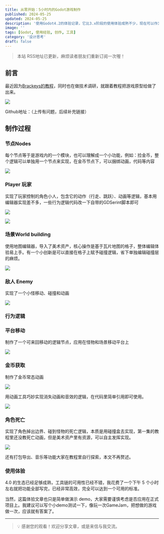 ```yaml
---
title: 从零开始：5小时内的Godot游戏制作
published: 2024-05-25
updated: 2024-05-25
description: '使用Godot4.2的体验记录，它比3.x阶段的使用体验成熟不少，现在可以作为一个创作工具去使用。'
image: ''
tags: [Godot, 使用经验, 创作, 工具]
category: '设计思考'
draft: false
---
```


> 本站 RSS地址已更新，麻烦读者朋友们重新订阅一次喔！

## 前言

最近因为[Brackeys的教程](https://youtu.be/LOhfqjmasi0?si=CJVbxxd2kuC231Ct)，同时也在做技术调研，就跟着教程把游戏原型给做了出来。

![](https://blog-1259751088.cos.ap-shanghai.myqcloud.com/uPic/nyFavE.png)

Github地址：（上传有问题，后续补充链接）

## 制作过程

### 节点Nodes

每个节点等于是游戏内的一个模块，也可以理解成一个小功能，例如：捡金币，整个逻辑可以单独用一个节点来实现，在金币节点下，可以捆绑动画，代码等内容

![](https://blog-1259751088.cos.ap-shanghai.myqcloud.com/uPic/CleanShot%202024-05-24%20at%2023.24.56.png)

### Player 玩家

实现了玩家控制的角色小人，包含它的动作（行走、跳跃）、动画等逻辑，基本用编辑器实现差不多，一些行为逻辑代码改一下自带的GDSerint脚本即可

![](https://blog-1259751088.cos.ap-shanghai.myqcloud.com/uPic/CleanShot%202024-05-24%20at%2023.33.44.png)

![](https://blog-1259751088.cos.ap-shanghai.myqcloud.com/uPic/CleanShot%202024-05-24%20at%2023.34.10.png)

### 场景World building

使用地图编辑器，导入了美术资产，核心操作是基于瓦片地图的格子，整体编辑体验易上手。有一个小创新是可以直接在格子上赋予碰撞逻辑，省下单独编辑碰撞层的麻烦。

![](https://blog-1259751088.cos.ap-shanghai.myqcloud.com/uPic/CleanShot%202024-05-24%20at%2023.31.36.png)

### 敌人 Enemy

实现了一个小怪移动、碰撞和动画

![](https://blog-1259751088.cos.ap-shanghai.myqcloud.com/uPic/CleanShot%202024-05-24%20at%2023.47.45.png)

### 行为逻辑

### 平台移动

制作了一个可来回移动的逻辑节点，应用在怪物和场景移动平台上

![](https://blog-1259751088.cos.ap-shanghai.myqcloud.com/uPic/CleanShot%202024-05-24%20at%2023.38.41.png)

### 金币获取

制作了金币常态动画

![](https://blog-1259751088.cos.ap-shanghai.myqcloud.com/uPic/CleanShot%202024-05-24%20at%2023.40.48.png)

用动画工具巧妙实现消失动画和音效的逻辑，在代码里简单引用即可使用。

![](https://blog-1259751088.cos.ap-shanghai.myqcloud.com/uPic/CleanShot%202024-05-24%20at%2023.41.16.png)

### 角色死亡

实现了角色掉出边界、碰到怪物的死亡逻辑，本质是用碰撞盒去实现，第一集的教程里还没教死亡动画，但是美术资产里有资源，可以自主发挥实现。

![](https://blog-1259751088.cos.ap-shanghai.myqcloud.com/uPic/CleanShot%202024-05-24%20at%2023.44.41.png)

还有打包导出、音乐等功能大家在教程里自行探索，本文不再赘述。

### 使用体验

4.0 的生态已经足够成熟，工具链的可用性已经不错，我花费了一个下午 5 个小时左右就把功能全部写完，已经非常高效，完全可以达到一个可用的标准。

当然，这篇体验文章也只是简单做演示 demo，大家需要谨慎考虑是否应用在正式项目上。我建议可以写个小demo测试一下，像玩一次GameJam，把想做的游戏做一次，应该就有答案了。

---

> 💡 感谢您的观看！欢迎分享文章，或是来信与我交流。